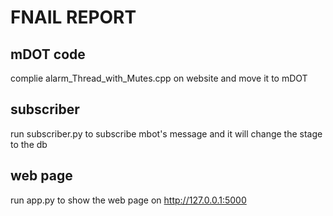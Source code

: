 # FNAIL REPORT

## mDOT code

complie alarm_Thread_with_Mutes.cpp on website and move it to mDOT

## subscriber

run subscriber.py to subscribe mbot's message and it will change the stage to the db

## web page

run app.py to show the web page on http://127.0.0.1:5000
